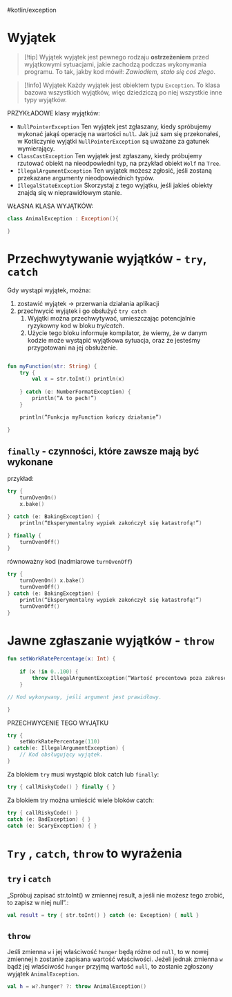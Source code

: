 #kotlin/exception

# Wyjątek

>[!tip] Wyjątek
>wyjątek jest pewnego rodzaju **ostrzeżeniem** przed wyjątkowymi sytuacjami, jakie zachodzą podczas wykonywania programu. 
>To tak, jakby kod mówił: *Zawiodłem, stało się coś złego*.

>[!info] Wyjątek
>Każdy wyjątek jest obiektem typu `Exception`. 
>To klasa bazowa wszystkich wyjątków, więc dziedziczą po niej wszystkie inne typy wyjątków.

PRZYKŁADOWE klasy wyjątków:
- `NullPointerException` Ten wyjątek jest zgłaszany, kiedy spróbujemy wykonać jakąś operację na wartości `null`. Jak już sam się przekonałeś, w Kotliczynie wyjątki `NullPointerException` są uważane za gatunek wymierający.
- `ClassCastException` Ten wyjątek jest zgłaszany, kiedy próbujemy rzutować obiekt na nieodpowiedni typ, na przykład obiekt `Wolf` na `Tree`.
- `IllegalArgumentException` Ten wyjątek możesz zgłosić, jeśli zostaną przekazane argumenty nieodpowiednich typów.
- `IllegalStateException` Skorzystaj z tego wyjątku, jeśli jakieś obiekty znajdą się w nieprawidłowym stanie.

WŁASNA KLASA WYJĄTKÓW:
```kotlin
class AnimalException : Exception(){

}
```


# Przechwytywanie wyjątków - `try`, `catch`
Gdy wystąpi wyjątek, można:
1. zostawić wyjątek -> przerwania działania aplikacji
2. przechwycić wyjątek i go obsłużyć `try catch`
	1. Wyjątki można przechwytywać, umieszczając potencjalnie ryzykowny kod w bloku *try/catch*.
	2. Użycie tego bloku informuje kompilator, że wiemy, że w danym kodzie może wystąpić wyjątkowa sytuacja, oraz że jesteśmy przygotowani na jej obsłużenie.

```kotlin

fun myFunction(str: String) {
	try {
		val x = str.toInt() println(x)
	
	} catch (e: NumberFormatException) {
		println(“A to pech!”)
	}

	println(”Funkcja myFunction kończy działanie”) 

}
```

## `finally` - czynności, które zawsze mają być wykonane

przykład:
```kotlin
try {
	turnOvenOn() 
	x.bake()

} catch (e: BakingException) {
	println(“Eksperymentalny wypiek zakończył się katastrofą!”)

} finally { 
	turnOvenOff()
}
```
równoważny kod (nadmiarowe `turnOvenOff`)
```kotlin
try {
	turnOvenOn() x.bake()
	turnOvenOff()
} catch (e: BakingException) {
	println(“Eksperymentalny wypiek zakończył się katastrofą!”)
	turnOvenOff()
}
```

# Jawne zgłaszanie wyjątków - `throw`

```kotlin
fun setWorkRatePercentage(x: Int) { 
	
	if (x !in 0..100) {
		throw IllegalArgumentException(“Wartość procentowa poza zakresem 0..100: $x”)
	}

// Kod wykonywany, jeśli argument jest prawidłowy.

}
```

PRZECHWYCENIE TEGO WYJĄTKU
```kotlin
try { 
	setWorkRatePercentage(110) 
} catch(e: IllegalArgumentException) {
	// Kod obsługujący wyjątek.
}
```

Za blokiem `try` musi wystąpić blok catch lub `finally`:
```kotlin
try { callRiskyCode() } finally { }
```

Za blokiem try można umieścić wiele bloków catch:
```kotlin
try { callRiskyCode() } 
catch (e: BadException) { } 
catch (e: ScaryException) { }
```


# `Try` , `catch`, `throw` to wyrażenia

## `try` i `catch`
„Spróbuj zapisać str.toInt() w zmiennej result, a jeśli nie możesz tego zrobić, to zapisz w niej null”.:
```kotlin
val result = try { str.toInt() } catch (e: Exception) { null }
```

## `throw`
Jeśli zmienna `w` i jej właściwość `hunger` będą różne od `null`, to w nowej zmiennej `h` zostanie zapisana wartość właściwości. 
Jeżeli jednak zmienna `w` bądź jej właściwość `hunger` przyjmą wartość `null`, to zostanie zgłoszony wyjątek `AnimalException`.
```kotlin
val h = w?.hunger? ?: throw AnimalException()
```








